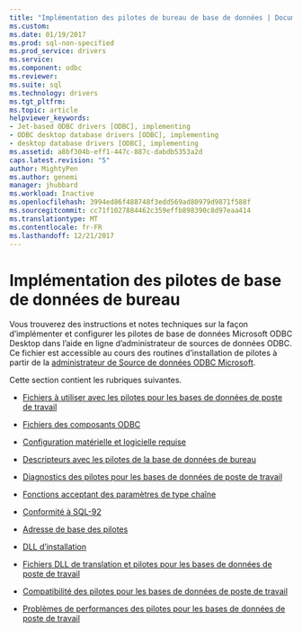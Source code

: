 ```yaml
---
title: "Implémentation des pilotes de bureau de base de données | Documents Microsoft"
ms.custom: 
ms.date: 01/19/2017
ms.prod: sql-non-specified
ms.prod_service: drivers
ms.service: 
ms.component: odbc
ms.reviewer: 
ms.suite: sql
ms.technology: drivers
ms.tgt_pltfrm: 
ms.topic: article
helpviewer_keywords:
- Jet-based ODBC drivers [ODBC], implementing
- ODBC desktop database drivers [ODBC], implementing
- desktop database drivers [ODBC], implementing
ms.assetid: a8bf304b-eff1-447c-887c-dabdb5353a2d
caps.latest.revision: "5"
author: MightyPen
ms.author: genemi
manager: jhubbard
ms.workload: Inactive
ms.openlocfilehash: 3994ed86f488748f3edd569ad80979d9871f588f
ms.sourcegitcommit: cc71f1027884462c359effb898390c8d97eaa414
ms.translationtype: MT
ms.contentlocale: fr-FR
ms.lasthandoff: 12/21/2017
---
```

# <a name="implementing-desktop-database-drivers"></a>Implémentation des pilotes de base de données de bureau
Vous trouverez des instructions et notes techniques sur la façon d’implémenter et configurer les pilotes de base de données Microsoft ODBC Desktop dans l’aide en ligne d’administrateur de sources de données ODBC. Ce fichier est accessible au cours des routines d’installation de pilotes à partir de la [administrateur de Source de données ODBC Microsoft](../../odbc/admin/odbc-data-source-administrator.md).  
  
 Cette section contient les rubriques suivantes.  
  
-   [Fichiers à utiliser avec les pilotes pour les bases de données de poste de travail](../../odbc/microsoft/files-to-use-with-the-desktop-database-drivers.md)  
  
-   [Fichiers des composants ODBC](../../odbc/microsoft/odbc-component-files.md)  
  
-   [Configuration matérielle et logicielle requise](../../odbc/microsoft/hardware-and-software-requirements-odbc.md)  
  
-   [Descripteurs avec les pilotes de la base de données de bureau](../../odbc/microsoft/descriptors-and-desktop-database-drivers.md)  
  
-   [Diagnostics des pilotes pour les bases de données de poste de travail](../../odbc/microsoft/diagnostics-for-desktop-database-drivers.md)  
  
-   [Fonctions acceptant des paramètres de type chaîne](../../odbc/microsoft/functions-accepting-string-parameters.md)  
  
-   [Conformité à SQL-92](../../odbc/microsoft/sql-92-compliance.md)  
  
-   [Adresse de base des pilotes](../../odbc/microsoft/base-address-of-drivers.md)  
  
-   [DLL d’installation](../../odbc/microsoft/setup-dll.md)  
  
-   [Fichiers DLL de translation et pilotes pour les bases de données de poste de travail](../../odbc/microsoft/translation-dlls-and-desktop-database-drivers.md)  
  
-   [Compatibilité des pilotes pour les bases de données de poste de travail](../../odbc/microsoft/desktop-database-driver-compatibility.md)  
  
-   [Problèmes de performances des pilotes pour les bases de données de poste de travail](../../odbc/microsoft/desktop-database-driver-performance-issues.md)
